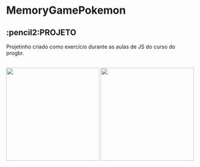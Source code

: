 # MemoryGamePokemon

<h2>:pencil2:PROJETO</h2>

  <p>Projetinho criado como exercício durante as aulas de JS do curso do progbr.</p>
  <br>
<div >
  <img src="https://user-images.githubusercontent.com/56052419/162217757-45ea89f3-b404-4551-848c-9b1832d8f946.JPG" width="250px"/>
  <img src="https://user-images.githubusercontent.com/56052419/162217780-686b59e4-c6d6-474a-8d5b-c495bb266869.JPG" width="250px"/>
</div>

